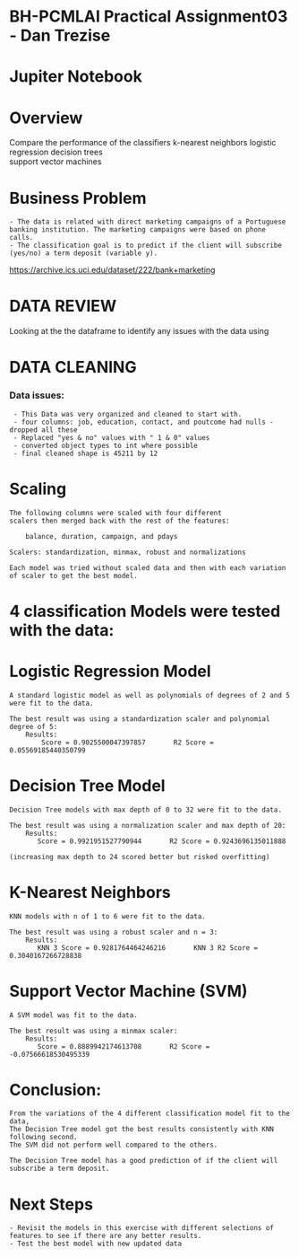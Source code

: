 # BH-PCMLAI Practical Assignment03 - Dan Trezise

# Jupiter Notebook


# Overview
Compare the performance of the classifiers 
    k-nearest neighbors 
    logistic regression 
    decision trees  
    support vector machines 

# Business Problem
    - The data is related with direct marketing campaigns of a Portuguese banking institution. The marketing campaigns were based on phone calls.
    - The classification goal is to predict if the client will subscribe (yes/no) a term deposit (variable y).

https://archive.ics.uci.edu/dataset/222/bank+marketing

# DATA REVIEW
Looking at the the dataframe to identify any issues with the data using

# DATA CLEANING
### Data issues:

     - This Data was very organized and cleaned to start with.
     - four columns: job, education, contact, and poutcome had nulls - dropped all these
     - Replaced "yes & no" values with " 1 & 0" values
     - converted object types to int where possible
     - final cleaned shape is 45211 by 12

# Scaling
    The following columns were scaled with four different 
    scalers then merged back with the rest of the features:

        balance, duration, campaign, and pdays

    Scalers: standardization, minmax, robust and normalizations

    Each model was tried without scaled data and then with each variation of scaler to get the best model.

# 4 classification Models were tested with the data:

# Logistic Regression Model
    A standard logistic model as well as polynomials of degrees of 2 and 5 were fit to the data.

    The best result was using a standardization scaler and polynomial degree of 5:
        Results:
            Score = 0.9025500047397857       R2 Score = 0.05569185440350799  

# Decision Tree Model 
    Decision Tree models with max depth of 0 to 32 were fit to the data.

    The best result was using a normalization scaler and max depth of 20:
        Results:
           Score = 0.9921951527790944       R2 Score = 0.9243696135011888 

    (increasing max depth to 24 scored better but risked overfitting)

# K-Nearest Neighbors 
    KNN models with n of 1 to 6 were fit to the data.

    The best result was using a robust scaler and n = 3:
        Results:
           KNN 3 Score = 0.9281764464246216       KNN 3 R2 Score = 0.3040167266728838 

# Support Vector Machine (SVM)
    A SVM model was fit to the data.

    The best result was using a minmax scaler:
        Results:
           Score = 0.8889942174613708       R2 Score = -0.07566618530495339 


# Conclusion:
    From the variations of the 4 different classification model fit to the data,
    The Decision Tree model got the best results consistently with KNN following second.
    The SVM did not perform well compared to the others.

    The Decision Tree model has a good prediction of if the client will subscribe a term deposit.

# Next Steps
    
    - Revisit the models in this exercise with different selections of features to see if there are any better results.
    - Test the best model with new updated data
